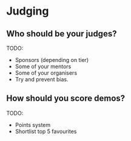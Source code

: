 # Judging

## Who should be your judges?

TODO: 
- Sponsors (depending on tier)
- Some of your mentors
- Some of your organisers
- Try and prevent bias.

## How should you score demos?

TODO:
- Points system
- Shortlist top 5 favourites